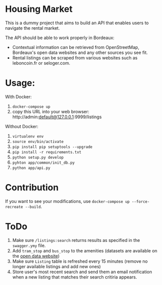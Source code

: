 

# Housing Market
This is a dummy project that aims to build an API that enables users to navigate the rental market.

The API should be able to work properly in Bordeaux:
* Contextual information can be retrieved from OpenStreetMap, Bordeaux's open data websites and any other sources you see fit.
* Rental listings can be scraped from various websites such as leboncoin.fr or seloger.com.
# Usage:
With Docker:
1. `docker-compose up`
2. copy this URL into your web browser: http://admin:default@127.0.0.1:9999/listings

Without Docker:

1. `virtualenv env`
2. `source env/bin/activate`
3. `pip install pip setuptools --upgrade`
4. `pip install -r requirements.txt`
5. `python setup.py develop`
6. `pyhton app/common/init_db.py`
7. `python app/api.py`

# Contribution
If you want to see your modifications, use `docker-compose up --force-recreate --build`.

# ToDo
1. Make sure `/listings:search` returns results as specified in the `swagger.ymy` file.
2. Add `tram_stop` and `bus_stop` to the amenities (datasets are available on the [open data website](https://data.bordeaux-metropole.fr/themes))
3. Make sure `Listing` table is refreshed every 15 minutes (remove no longer available listings and add new ones)
4. Store user's most recent search and send them an email notification when a new listing that matches their search critiria appears.
